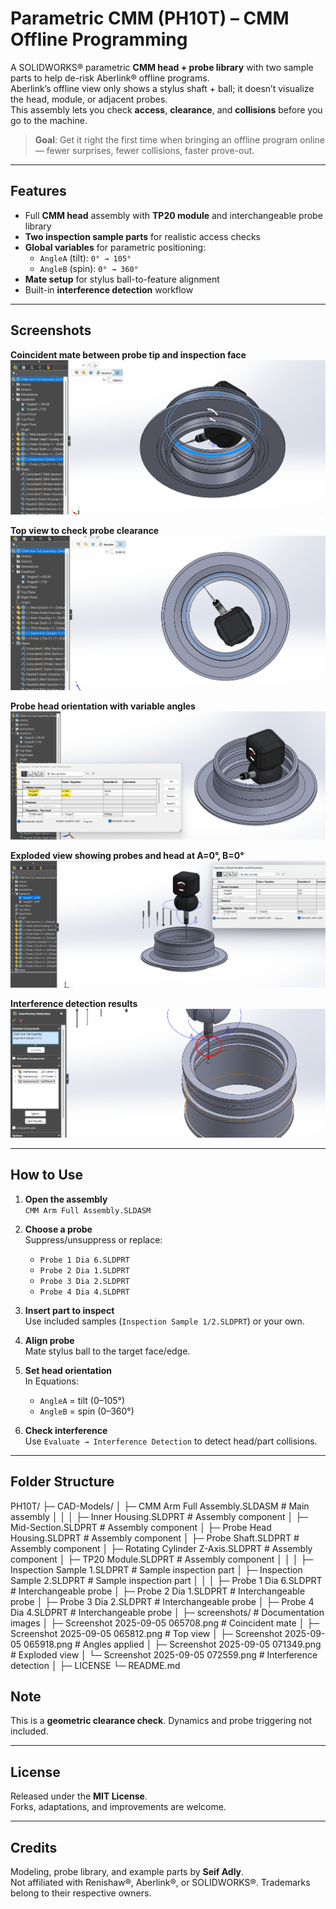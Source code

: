 # Parametric CMM (PH10T) – CMM Offline Programming 

A SOLIDWORKS® parametric **CMM head + probe library** with two sample parts to help de-risk Aberlink® offline programs.  
Aberlink’s offline view only shows a stylus shaft + ball; it doesn’t visualize the head, module, or adjacent probes.  
This assembly lets you check **access**, **clearance**, and **collisions** before you go to the machine.

> **Goal**: Get it right the first time when bringing an offline program online — fewer surprises, fewer collisions, faster prove-out.

---

## Features

- Full **CMM head** assembly with **TP20 module** and interchangeable probe library  
- **Two inspection sample parts** for realistic access checks  
- **Global variables** for parametric positioning:
  - `AngleA` (tilt): `0° → 105°`
  - `AngleB` (spin): `0° → 360°`
- **Mate setup** for stylus ball-to-feature alignment  
- Built-in **interference detection** workflow

---

## Screenshots

**Coincident mate between probe tip and inspection face**
![Coincident Mate](PH10T/screenshots/Screenshot%202025-09-05%20065708.png)

**Top view to check probe clearance**
![Top View](PH10T/screenshots/Screenshot%202025-09-05%20065812.png)

**Probe head orientation with variable angles**
![Angles Applied](PH10T/screenshots/Screenshot%202025-09-05%20065918.png)

**Exploded view showing probes and head at A=0°, B=0°**
![Exploded View](PH10T/screenshots/Screenshot%202025-09-05%20071349.png)

**Interference detection results**
![Interference Detection](PH10T/screenshots/Screenshot%202025-09-05%20072559.png)




---

## How to Use

1. **Open the assembly**  
   `CMM Arm Full Assembly.SLDASM`

2. **Choose a probe**  
   Suppress/unsuppress or replace:
   - `Probe 1 Dia 6.SLDPRT`
   - `Probe 2 Dia 1.SLDPRT`
   - `Probe 3 Dia 2.SLDPRT`
   - `Probe 4 Dia 4.SLDPRT`  
  

3. **Insert part to inspect**  
   Use included samples (`Inspection Sample 1/2.SLDPRT`) or your own.

4. **Align probe**  
   Mate stylus ball to the target face/edge.

5. **Set head orientation**  
   In Equations:
   - `AngleA` = tilt (0–105°)  
   - `AngleB` = spin (0–360°)

6. **Check interference**  
   Use `Evaluate → Interference Detection` to detect head/part collisions.

---

## Folder Structure
PH10T/
├─ CAD-Models/
│ ├─ CMM Arm Full Assembly.SLDASM # Main assembly
│ │
│ ├─ Inner Housing.SLDPRT # Assembly component
│ ├─ Mid-Section.SLDPRT # Assembly component
│ ├─ Probe Head Housing.SLDPRT # Assembly component
│ ├─ Probe Shaft.SLDPRT # Assembly component
│ ├─ Rotating Cylinder Z-Axis.SLDPRT # Assembly component
│ ├─ TP20 Module.SLDPRT # Assembly component
│ │
│ ├─ Inspection Sample 1.SLDPRT # Sample inspection part
│ ├─ Inspection Sample 2.SLDPRT # Sample inspection part
│ │
│ ├─ Probe 1 Dia 6.SLDPRT # Interchangeable probe
│ ├─ Probe 2 Dia 1.SLDPRT # Interchangeable probe
│ ├─ Probe 3 Dia 2.SLDPRT # Interchangeable probe
│ ├─ Probe 4 Dia 4.SLDPRT # Interchangeable probe
│
├─ screenshots/ # Documentation images
│ ├─ Screenshot 2025-09-05 065708.png # Coincident mate
│ ├─ Screenshot 2025-09-05 065812.png # Top view
│ ├─ Screenshot 2025-09-05 065918.png # Angles applied
│ ├─ Screenshot 2025-09-05 071349.png # Exploded view
│ └─ Screenshot 2025-09-05 072559.png # Interference detection
│
├─ LICENSE
└─ README.md



## Note
This is a **geometric clearance check**. Dynamics and probe triggering not included.  


---

## License

Released under the **MIT License**.  
Forks, adaptations, and improvements are welcome.

---

## Credits

Modeling, probe library, and example parts by **Seif Adly**.  
Not affiliated with Renishaw®, Aberlink®, or SOLIDWORKS®. Trademarks belong to their respective owners.
